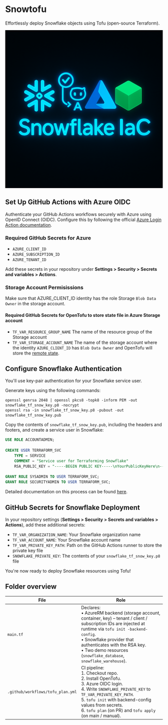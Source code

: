 # Snowtofu

Effortlessly deploy Snowflake objects using Tofu (open-source Terraform).

![alt text](IaC.png)

## Set Up GitHub Actions with Azure OIDC

Authenticate your GitHub Actions workflows securely with Azure using OpenID Connect (OIDC). Configure this by following the official [Azure Login Action documentation](https://github.com/marketplace/actions/azure-login).

### Required GitHub Secrets for Azure

* `AZURE_CLIENT_ID`
* `AZURE_SUBSCRIPTION_ID`
* `AZURE_TENANT_ID`

Add these secrets in your repository under **Settings > Security > Secrets and variables > Actions**.

### Storage Account Permisissions

Make sure that AZURE_CLIENT_ID identity has the role Storage `Blob Data Owner` in the storage account.

#### Required GitHub Secrets for OpenTofu to store state file in Azure Storage account

* `TF_VAR_RESOURCE_GROUP_NAME` The name of the resource group of the Storage account
* `TF_VAR_STORAGE_ACCOUNT_NAME` The name of the storage account where the identity `AZURE_CLIENT_ID` has `Blob Data Owner` and OpenTofu will store the [remote state](https://opentofu.org/docs/language/state/remote/).

## Configure Snowflake Authentication

You'll use key-pair authentication for your Snowflake service user.

Generate keys using the following commands:

```shell
openssl genrsa 2048 | openssl pkcs8 -topk8 -inform PEM -out snowflake_tf_snow_key.p8 -nocrypt
openssl rsa -in snowflake_tf_snow_key.p8 -pubout -out snowflake_tf_snow_key.pub
```

Copy the contents of `snowflake_tf_snow_key.pub`, including the headers and footers, and create a service user in Snowflake:

```sql
USE ROLE ACCOUNTADMIN;

CREATE USER TERRAFORM_SVC
    TYPE = SERVICE
    COMMENT = "Service user for Terraforming Snowflake"
    RSA_PUBLIC_KEY = "-----BEGIN PUBLIC KEY-----\nYourPublicKeyHere\n-----END PUBLIC KEY-----";

GRANT ROLE SYSADMIN TO USER TERRAFORM_SVC;
GRANT ROLE SECURITYADMIN TO USER TERRAFORM_SVC;
```

Detailed documentation on this process can be found [here](https://docs.snowflake.com/en/user-guide/key-pair-auth).

## GitHub Secrets for Snowflake Deployment

In your repository settings (**Settings > Security > Secrets and variables > Actions**), add these additional secrets:

* `TF_VAR_ORGANIZATION_NAME`: Your Snowflake organization name
* `TF_VAR_ACCOUNT_NAME`: Your Snowflake account name
* `TF_VAR_PRIVATE_KEY_PATH`: Path on the GitHub Actions runner to store the private key file
* `SNOWFLAKE_PRIVATE_KEY`: The contents of your `snowflake_tf_snow_key.p8` file

You're now ready to deploy Snowflake resources using Tofu!


## Folder overview

| File | Role |
|------|------|
| `main.tf` | Declares: <br>• AzureRM backend (storage account, container, key) – tenant / client / subscription IDs are injected at runtime via `tofu init -backend-config`. <br>• Snowflake provider that authenticates with the RSA key. <br>• Two demo resources (`snowflake_database`, `snowflake_warehouse`). |
| `.github/workflows/tofu_plan.yml` | CI pipeline: <br>1. Checkout repo. <br>2. Install OpenTofu. <br>3. Azure OIDC login. <br>4. Write `SNOWFLAKE_PRIVATE_KEY` to `TF_VAR_PRIVATE_KEY_PATH`. <br>5. `tofu init` with backend-config values from secrets. <br>6. `tofu plan` (on PR) and `tofu apply` (on main / manual). |
